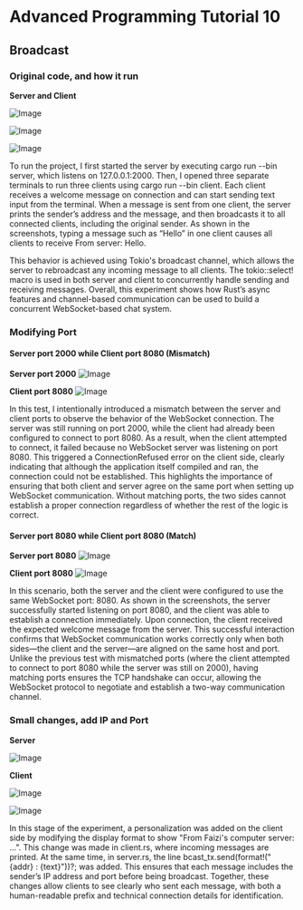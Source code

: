 # Advanced Programming Tutorial 10

## Broadcast

### Original code, and how it run

**Server and Client**

![Image](https://github.com/user-attachments/assets/0a5480e7-2c4f-4737-ad22-f56b6126e931)

![Image](https://github.com/user-attachments/assets/8514088b-c9fd-4ed7-956d-d5d13ac5f2f7)

![Image](https://github.com/user-attachments/assets/8c0ddb06-26f8-4c12-905c-d0f9d0b26be8)

To run the project, I first started the server by executing cargo run --bin server, which listens on 127.0.0.1:2000. Then, I opened three separate terminals to run three clients using cargo run --bin client. Each client receives a welcome message on connection and can start sending text input from the terminal. When a message is sent from one client, the server prints the sender’s address and the message, and then broadcasts it to all connected clients, including the original sender. As shown in the screenshots, typing a message such as “Hello” in one client causes all clients to receive From server: Hello.

This behavior is achieved using Tokio's broadcast channel, which allows the server to rebroadcast any incoming message to all clients. The tokio::select! macro is used in both server and client to concurrently handle sending and receiving messages. Overall, this experiment shows how Rust’s async features and channel-based communication can be used to build a concurrent WebSocket-based chat system.

### Modifying Port

#### Server port 2000 while Client port 8080 (Mismatch)

**Server port 2000**
![Image](https://github.com/user-attachments/assets/2ce84b3e-4f49-417f-9c4a-2eb0b5790d55)

**Client port 8080**
![Image](https://github.com/user-attachments/assets/a5ccacfd-a222-4afb-9672-6c6bb6f50c4d)

In this test, I intentionally introduced a mismatch between the server and client ports to observe the behavior of the WebSocket connection. The server was still running on port 2000, while the client had already been configured to connect to port 8080. As a result, when the client attempted to connect, it failed because no WebSocket server was listening on port 8080. This triggered a ConnectionRefused error on the client side, clearly indicating that although the application itself compiled and ran, the connection could not be established. This highlights the importance of ensuring that both client and server agree on the same port when setting up WebSocket communication. Without matching ports, the two sides cannot establish a proper connection regardless of whether the rest of the logic is correct.

#### Server port 8080 while Client port 8080 (Match)

**Server port 8080**
![Image](https://github.com/user-attachments/assets/80c02c29-e573-4311-8082-91092ce05408)

**Client port 8080**
![Image](https://github.com/user-attachments/assets/5427f82e-13c7-4d58-8dcb-bc2434ba9e51)

In this scenario, both the server and the client were configured to use the same WebSocket port: 8080. As shown in the screenshots, the server successfully started listening on port 8080, and the client was able to establish a connection immediately. Upon connection, the client received the expected welcome message from the server. This successful interaction confirms that WebSocket communication works correctly only when both sides—the client and the server—are aligned on the same host and port. Unlike the previous test with mismatched ports (where the client attempted to connect to port 8080 while the server was still on 2000), having matching ports ensures the TCP handshake can occur, allowing the WebSocket protocol to negotiate and establish a two-way communication channel.

### Small changes, add IP and Port

**Server**

![Image](https://github.com/user-attachments/assets/cfe44e28-8535-46d4-9323-a193b9351858)

**Client**

![Image](https://github.com/user-attachments/assets/a58bafdc-833d-4b27-807a-61aad4b5f268)

![Image](https://github.com/user-attachments/assets/b204d300-8ac3-48da-aa08-09e6b7b893a4)

In this stage of the experiment, a personalization was added on the client side by modifying the display format to show "From Faizi's computer server: ...". This change was made in client.rs, where incoming messages are printed. At the same time, in server.rs, the line bcast_tx.send(format!("{addr} : {text}"))?; was added. This ensures that each message includes the sender’s IP address and port before being broadcast. Together, these changes allow clients to see clearly who sent each message, with both a human-readable prefix and technical connection details for identification.